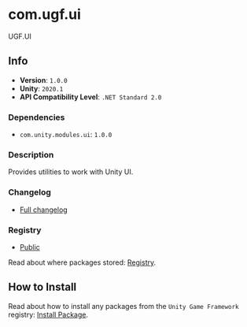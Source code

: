 # com.ugf.ui

UGF.UI

## Info

- **Version**: `1.0.0`
- **Unity**: `2020.1`
- **API Compatibility Level**: `.NET Standard 2.0`

### Dependencies

- `com.unity.modules.ui`: `1.0.0`


### Description

Provides utilities to work with Unity UI.

### Changelog

- [Full changelog](changelog.md)

### Registry

- [Public](https://bintray.com/unity-game-framework/public)

Read about where packages stored: [Registry](https://github.com/unity-game-framework/organization/blob/master/docs/registry.md).

## How to Install

Read about how to install any packages from the `Unity Game Framework` registry: [Install Package](https://github.com/unity-game-framework/organization/blob/master/docs/install-packages.md).
